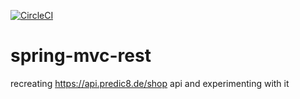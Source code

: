 [![CircleCI](https://circleci.com/gh/juliann/spring-mvc-rest/tree/main.svg?style=svg)](https://circleci.com/gh/juliann/spring-mvc-rest/tree/main)


# spring-mvc-rest

recreating https://api.predic8.de/shop api and experimenting with it
